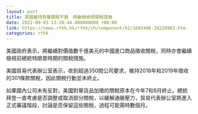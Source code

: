 ```yaml
---
layout: post
title: 美國維持對華關稅不變　將繼續檢視關稅措施
date: 2022-09-03 13:28:44.000000000 +08:00
link: https://news.rthk.hk/rthk/ch/component/k2/1665406-20220903.htm
categories: rthk
---
```


美國政府表示，將繼續對價值數千億美元的中國進口商品徵收關稅，同時亦會繼續檢視前總統特朗普時期的關稅措施。

美國貿易代表辦公室表示，收到超過350間公司要求，維持2018年和2019年徵收的301條款關稅，因此關稅行動並未終止。

如果國內公司未有反對，美國對華貨品加徵的關稅原本在今年7和8月終止。總統拜登一直考慮是否調整或取消部分關稅，以緩解通脹壓力，貿易代表辦公室將進入正式審議階段，討論是否保留這些關稅，過程可能需時數個月。
